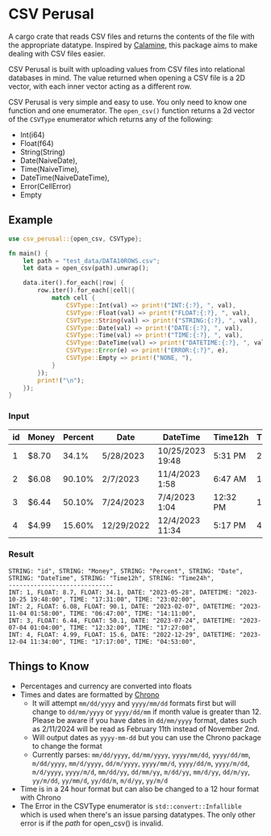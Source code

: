 # CSV Perusal

A cargo crate that reads CSV files and returns the contents of the file with the appropriate datatype. Inspired by [Calamine](https://github.com/tafia/calamine/tree/master), this package aims to make dealing with CSV files easier. 

CSV Perusal is built with uploading values from CSV files into relational databases in mind. The value returned when opening a CSV file is a 2D vector, with each inner vector acting as a different row.

CSV Perusal is very simple and easy to use. You only need to know one function and one enumerator. 
The `open_csv()` function returns a 2d vector of the `CSVType` enumerator which returns any of the following:
- Int(i64)
- Float(f64)
- String(String)
- Date(NaiveDate),
- Time(NaiveTime),
- DateTime(NaiveDateTime),
- Error(CellError)
- Empty

## Example

```rust
use csv_perusal::{open_csv, CSVType};

fn main() {
    let path = "test_data/DATA10ROWS.csv";
    let data = open_csv(path).unwrap();

    data.iter().for_each(|row| {
        row.iter().for_each(|cell|{
            match cell {
                CSVType::Int(val) => print!("INT:{:?}, ", val),
                CSVType::Float(val) => print!("FLOAT:{:?}, ", val),
                CSVType::String(val) => print!("STRING:{:?}, ", val),
                CSVType::Date(val) => print!("DATE:{:?}, ", val),
                CSVType::Time(val) => print!("TIME:{:?}, ", val),
                CSVType::DateTime(val) => print!("DATETIME:{:?}, ", val),
                CSVType::Error(e) => print!("ERROR:{:?}", e),
                CSVType::Empty => print!("NONE, "),
            }
        });
        print!("\n");
    });
}
```

### Input

| id | Money | Percent | Date | DateTime | Time12h | Time24h |
| ----- | ----- | ----- | ----- | ----- | ----- | ----- |
| 1	| $8.70 | 34.1% | 5/28/2023 | 10/25/2023 19:48 | 5:31 PM | 23:02 |
| 2 | $6.08 | 90.10% | 2/7/2023 | 11/4/2023 1:58 | 6:47 AM | 14:11 |
| 3 | $6.44  | 50.10% | 7/24/2023 | 7/4/2023 1:04 | 12:32 PM | 17:27 |
| 4 | $4.99  | 15.60% | 12/29/2022 | 12/4/2023 11:34 | 5:17 PM | 4:53 |

### Result

```
STRING: "id", STRING: "Money", STRING: "Percent", STRING: "Date", STRING: "DateTime", STRING: "Time12h", STRING: "Time24h",
-----------------------------
INT: 1, FLOAT: 8.7, FLOAT: 34.1, DATE: "2023-05-28", DATETIME: "2023-10-25 19:48:00", TIME: "17:31:00", TIME: "23:02:00",
INT: 2, FLOAT: 6.08, FLOAT: 90.1, DATE: "2023-02-07", DATETIME: "2023-11-04 01:58:00", TIME: "06:47:00", TIME: "14:11:00",
INT: 3, FLOAT: 6.44, FLOAT: 50.1, DATE: "2023-07-24", DATETIME: "2023-07-04 01:04:00", TIME: "12:32:00", TIME: "17:27:00",
INT: 4, FLOAT: 4.99, FLOAT: 15.6, DATE: "2022-12-29", DATETIME: "2023-12-04 11:34:00", TIME: "17:17:00", TIME: "04:53:00",
```


## Things to Know

- Percentages and currency are converted into floats 
- Times and dates are formatted by [Chrono](https://github.com/chronotope/chrono)
    - It will attempt `mm/dd/yyyy` and `yyyy/mm/dd` formats first but will change to `dd/mm/yyyy` or `yyyy/dd/mm` if month value is greater than 12. Please be aware if you have dates in `dd/mm/yyyy` format, dates such as 2/11/2024 will be read as February 11th instead of November 2nd.
    - Will output dates as `yyyy-mm-dd` but you can use the Chrono package to change the format
    - Currently parses: `mm/dd/yyyy`, `dd/mm/yyyy`, `yyyy/mm/dd`, `yyyy/dd/mm`, `m/dd/yyyy`, `mm/d/yyyy`, `dd/m/yyyy`, `yyyy/mm/d`, `yyyy/dd/m`, `yyyy/m/dd`, `m/d/yyyy`, `yyyy/m/d`, `mm/dd/yy`, `dd/mm/yy`, `m/dd/yy`, `mm/d/yy`, `dd/m/yy`, `yy/m/dd`, `yy/mm/d`, `yy/dd/m`, `m/d/yy`, `yy/m/d` 
- Time is in a 24 hour format but can also be changed to a 12 hour format with Chrono
- The Error in the CSVType enumerator is `std::convert::Infallible` which is used when there's an issue parsing datatypes. The only other error is if the <i>path</i> for open_csv() is invalid.